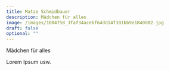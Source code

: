 ```yaml
---
title: Matze Schmidbauer
description: Mädchen für alles
image: /images/1004758_3faf34acebf64dd14f301bb9e1840802.jpg
draft: false
optional: ""
---
```

M﻿ädchen für alles

L﻿orem Ipsum usw.